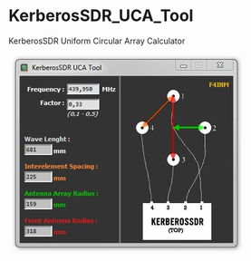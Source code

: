 # KerberosSDR_UCA_Tool
KerberosSDR Uniform Circular Array Calculator

![UCA_Tool](https://raw.githubusercontent.com/TenGbps/KerberosSDR_UCA_Tool/master/screenshot.JPG "KerberosSDR_UCA_Tool")
